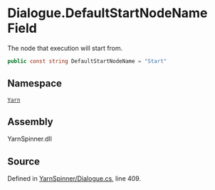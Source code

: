 <!-- This file was generated by a tool. Do not edit this file by hand. -->

# Dialogue.DefaultStartNodeName Field
The node that execution will start from.

```csharp
public const string DefaultStartNodeName = "Start"
```



## Namespace
[`Yarn`](/api/csharp/yarn/README.md)

## Assembly
YarnSpinner.dll

## Source
Defined in [YarnSpinner/Dialogue.cs](https://github.com/YarnSpinnerTool/YarnSpinner//blob/develop/YarnSpinner/Dialogue.cs#L409), line 409.
